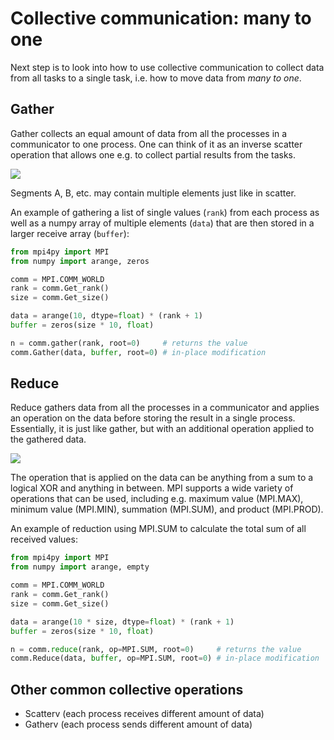 <!-- Title: Collective communication: many to one -->

<!-- Short description:

In this article we discuss how to use collective communication to collect data
from all tasks to a single task.

-->


# Collective communication: many to one

Next step is to look into how to use collective communication to collect data
from all tasks to a single task, i.e. how to move data from *many to one*.


## Gather

Gather collects an equal amount of data from all the processes in a
communicator to one process. One can think of it as an inverse scatter
operation that allows one e.g. to collect partial results from the tasks.

![](../../img/mpi-gather.png)

Segments A, B, etc. may contain multiple elements just like in scatter.

An example of gathering a list of single values (`rank`) from each process as
well as a numpy array of multiple elements (`data`) that are then stored in a
larger receive array (`buffer`):

~~~python
from mpi4py import MPI
from numpy import arange, zeros

comm = MPI.COMM_WORLD
rank = comm.Get_rank()
size = comm.Get_size()

data = arange(10, dtype=float) * (rank + 1)
buffer = zeros(size * 10, float)

n = comm.gather(rank, root=0)     # returns the value
comm.Gather(data, buffer, root=0) # in-place modification
~~~


## Reduce

Reduce gathers data from all the processes in a communicator and applies an
operation on the data before storing the result in a single process.
Essentially, it is just like gather, but with an additional operation applied
to the gathered data.

![](../../img/mpi-reduce.png)

The operation that is applied on the data can be anything from a sum to a
logical XOR and anything in between. MPI supports a wide variety of operations
that can be used, including e.g. maximum value (MPI.MAX), minimum value
(MPI.MIN), summation (MPI.SUM), and product (MPI.PROD).

An example of reduction using MPI.SUM to calculate the total sum of all
received values:

~~~python
from mpi4py import MPI
from numpy import arange, empty

comm = MPI.COMM_WORLD
rank = comm.Get_rank()
size = comm.Get_size()

data = arange(10 * size, dtype=float) * (rank + 1)
buffer = zeros(size * 10, float)

n = comm.reduce(rank, op=MPI.SUM, root=0)     # returns the value
comm.Reduce(data, buffer, op=MPI.SUM, root=0) # in-place modification
~~~


## Other common collective operations

- Scatterv (each process receives different amount of data)
- Gatherv (each process sends different amount of data)
